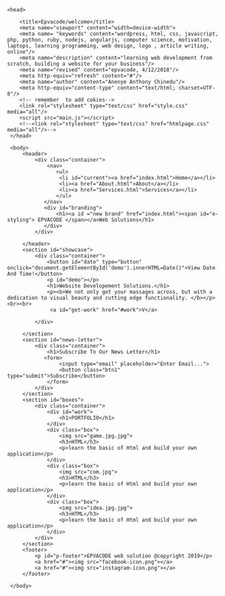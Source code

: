 <!DOCTYPE html>

 <html lang="en">

	<head>

		<title>Epvacode/welcome</title>
        <meta name="viewport" content="width=device-width">
		<meta name= "keywords" content="wordpress, html, css, javascript, php, python, ruby, nodejs, angularjs, computer science, motivation, laptops, learning programming, web design, logo , article writing, online"/>
		<meta name="description" content="learning web development from scratch, building a website for your business"/>
		<meta name="revised" content="epvacode, 4/12/2018"/>
		<meta http-equiv="refresh" content="#"/>
		<meta name="author" content="Anenye Anthony Chinedu"/>
		<meta http-equiv="content-type" content="text/html; charset=UTF-8"/>
		<!-- remember  to add cokies-->
		<link rel="stylesheet" type="text/css" href="style.css" media="all"/>
        <script src="main.js"></script>
		<!--<link rel="stylesheet" type="text/css" href="htmlpage.css" media="all"/>-->
     </head>
     
     <body>
         <header>
             <div class="container">
                 <nav>
                    <ul>
                     <li id="current"><a href="index.html">Home</a></li>
                     <li><a href="About.html">About</a></li>
                     <li><a href="Services.html">Services</a></li>
                    </ul>
                </nav>
                <div id="branding">
                    <h1><a id ="new brand" href="index.html"><span id="e-styling"> EPVACODE </span></a>Web Solutions</h1>
                </div> 
             </div>
                
         </header>
         <section id="showcase">
             <div class="container">
                 <button id="date" type="button" onclick="document.getElementById('demo').innerHTML=Date()">View Date And Time!</button>
                 <p id="demo"></p>
                 <h1>Website Developement Solutions.</h1>
                 <p><b>We not only get your massages across, but with a dedication to visual beauty and cutting edge functionality. </b></p><br><br>
                  <a id="get-work" href="#work">V</a>
                 
             </div>
             
         </section>
         <section id="news-letter">
             <div class="container">
                 <h1>Subscribe To Our News Letter</h1>
                <form>
                     <input type="email" placeholder="Enter Email...">
                     <button class="btn1"  type="submit">Subscribe</button>
                 </form>
             </div>
         </section>
         <section id="boxes">
             <div class="container">
                 <div id="work">
                     <h1>PORTFOLIO</h1>
                 </div>
                 <div class="box">
                     <img src="game.jpg.jpg">
                     <h3>HTML</h3>
                     <p>learn the basic of Html and build your own application</p>
                 </div>
                 <div class="box">
                     <img src="com.jpg">
                     <h3>HTML</h3>
                     <p>learn the basic of Html and build your own application</p>
                 </div>
                 <div class="box">
                     <img src="idea.jpg.jpg">
                     <h3>HTML</h3>
                     <p>learn the basic of Html and build your own application</p>
                 </div>
             </div>
         </section>
         <footer>
             <p id="p-footer">EPVACODE web solution @copyright 2019</p>
             <a href="#"><img src="facebook-icon.png"></a>
             <a href="#"><img src="instagram-icon.png"></a>
         </footer>

     </body>
     
</html>
